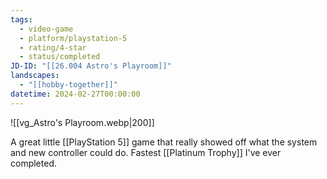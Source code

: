 ```yaml
---
tags:
  - video-game
  - platform/playstation-5
  - rating/4-star
  - status/completed
JD-ID: "[[26.004 Astro's Playroom]]"
landscapes:
  - "[[hobby-together]]"
datetime: 2024-02-27T00:00:00 
---
```

![[vg_Astro's Playroom.webp|200]]

A great little [[PlayStation 5]] game that really showed off what the system and new controller could do. Fastest [[Platinum Trophy]] I've ever completed.